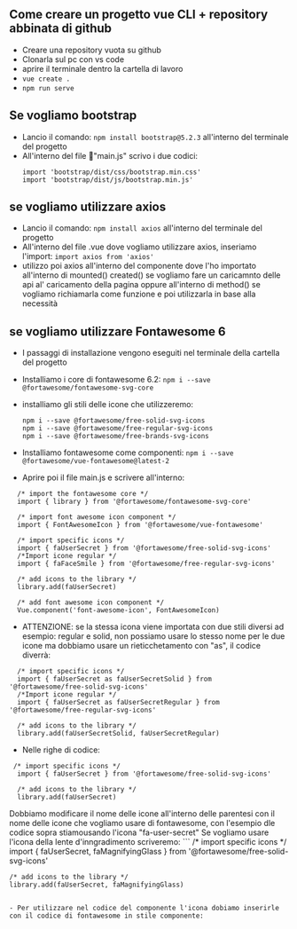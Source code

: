## Come creare un progetto vue CLI + repository abbinata di github
  - Creare una repository vuota su github
  - Clonarla sul pc con vs code
  - aprire il terminale dentro la cartella di lavoro
  - ``` vue create . ```
  - ``` npm run serve ```

## Se vogliamo bootstrap
  - Lancio il comando: ``` npm install bootstrap@5.2.3 ``` all'interno del terminale del progetto
  - All'interno del file 📃"main.js" scrivo i due codici:
    ```
    import 'bootstrap/dist/css/bootstrap.min.css'
    import 'bootstrap/dist/js/bootstrap.min.js'
    ```

## se vogliamo utilizzare axios
  - Lancio il comando: ``` npm install axios ``` all'interno del terminale del progetto
  - All'interno del file .vue dove vogliamo utilizzare axios, inseriamo l'import:
    ``` import axios from 'axios' ```
  - utilizzo poi axios all'interno del componente dove l'ho importato all'interno di mounted() created() se vogliamo fare un caricamnto delle api al' caricamento della pagina oppure all'interno di method() se vogliamo richiamarla come funzione e poi utilizzarla in base alla necessità

## se vogliamo utilizzare Fontawesome 6
  - I passaggi di installazione vengono eseguiti nel terminale della cartella del progetto
  - Installiamo i core di fontawesome 6.2: ``` npm i --save @fortawesome/fontawesome-svg-core ```
  - installiamo gli stili delle icone che utilizzeremo:
    ```
    npm i --save @fortawesome/free-solid-svg-icons
    npm i --save @fortawesome/free-regular-svg-icons
    npm i --save @fortawesome/free-brands-svg-icons
    ```
  - Installiamo fontawesome come componenti: ```npm i --save @fortawesome/vue-fontawesome@latest-2```

  - Aprire poi il file main.js e scrivere all'interno:
  ```
    /* import the fontawesome core */
    import { library } from '@fortawesome/fontawesome-svg-core'

    /* import font awesome icon component */
    import { FontAwesomeIcon } from '@fortawesome/vue-fontawesome'

    /* import specific icons */
    import { faUserSecret } from '@fortawesome/free-solid-svg-icons'
    /*Import icone regular */
    import { faFaceSmile } from '@fortawesome/free-regular-svg-icons'

    /* add icons to the library */
    library.add(faUserSecret)

    /* add font awesome icon component */
    Vue.component('font-awesome-icon', FontAwesomeIcon)
  ```

  - ATTENZIONE: se la stessa icona viene importata con due stili diversi ad esempio: regular e solid, non possiamo usare lo stesso nome per le due icone ma dobbiamo usare un rieticchetamento con "as", il codice diverrà:
  ```
    /* import specific icons */
    import { faUserSecret as faUserSecretSolid } from '@fortawesome/free-solid-svg-icons'
    /*Import icone regular */
    import { faUserSecret as faUserSecretRegular } from '@fortawesome/free-regular-svg-icons'

    /* add icons to the library */
    library.add(faUserSecretSolid, faUserSecretRegular)
  ```

  - Nelle righe di codice:
  ```
   /* import specific icons */
    import { faUserSecret } from '@fortawesome/free-solid-svg-icons'

    /* add icons to the library */
    library.add(faUserSecret)
  ```
  Dobbiamo modificare il nome delle icone all'interno delle parentesi con il nome delle icone che vogliamo usare di fontawesome, con l'esempio dle codice sopra stiamousando l'icona "fa-user-secret"
  Se vogliamo usare l'icona della lente d'inngradimento scriveremo:
    ```
   /* import specific icons */
    import { faUserSecret, faMagnifyingGlass } from '@fortawesome/free-solid-svg-icons'

    /* add icons to the library */
    library.add(faUserSecret, faMagnifyingGlass)
  ```

  - Per utilizzare nel codice del componente l'icona dobiamo inserirle con il codice di fontawesome in stile componente:
  ```
  <template>
      <span class="input-group-text" id="basic-addon1">
       <!-- Icona lente d'ingrandimento di fontawesome -->
        <font-awesome-icon icon="fa-solid fa-magnifying-glass" />
      </span>
  </template>

  ```
